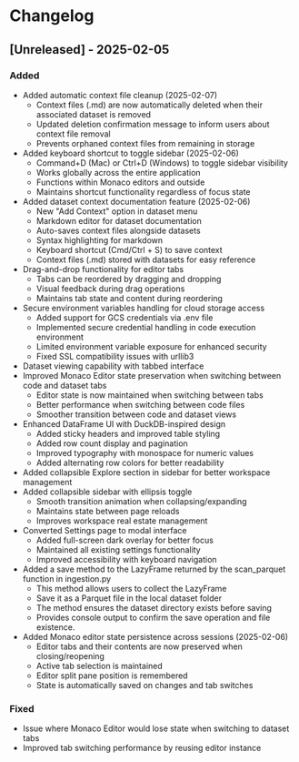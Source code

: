 # Changelog

## [Unreleased] - 2025-02-05

### Added
- Added automatic context file cleanup (2025-02-07)
  - Context files (.md) are now automatically deleted when their associated dataset is removed
  - Updated deletion confirmation message to inform users about context file removal
  - Prevents orphaned context files from remaining in storage
- Added keyboard shortcut to toggle sidebar (2025-02-06)
  - Command+D (Mac) or Ctrl+D (Windows) to toggle sidebar visibility
  - Works globally across the entire application
  - Functions within Monaco editors and outside
  - Maintains shortcut functionality regardless of focus state
- Added dataset context documentation feature (2025-02-06)
  - New "Add Context" option in dataset menu
  - Markdown editor for dataset documentation
  - Auto-saves context files alongside datasets
  - Syntax highlighting for markdown
  - Keyboard shortcut (Cmd/Ctrl + S) to save context
  - Context files (.md) stored with datasets for easy reference
- Drag-and-drop functionality for editor tabs
  - Tabs can be reordered by dragging and dropping
  - Visual feedback during drag operations
  - Maintains tab state and content during reordering
- Secure environment variables handling for cloud storage access
  - Added support for GCS credentials via .env file
  - Implemented secure credential handling in code execution environment
  - Limited environment variable exposure for enhanced security
  - Fixed SSL compatibility issues with urllib3
- Dataset viewing capability with tabbed interface
- Improved Monaco Editor state preservation when switching between code and dataset tabs
  - Editor state is now maintained when switching between tabs
  - Better performance when switching between code files
  - Smoother transition between code and dataset views
- Enhanced DataFrame UI with DuckDB-inspired design
  - Added sticky headers and improved table styling
  - Added row count display and pagination
  - Improved typography with monospace for numeric values
  - Added alternating row colors for better readability
- Added collapsible Explore section in sidebar for better workspace management
- Added collapsible sidebar with ellipsis toggle
  - Smooth transition animation when collapsing/expanding
  - Maintains state between page reloads
  - Improves workspace real estate management
- Converted Settings page to modal interface
  - Added full-screen dark overlay for better focus
  - Maintained all existing settings functionality
  - Improved accessibility with keyboard navigation
- Added a save method to the LazyFrame returned by the scan_parquet function in ingestion.py
  - This method allows users to collect the LazyFrame 
  - Save it as a Parquet file in the local dataset folder 
  - The method ensures the dataset directory exists before saving 
  - Provides console output to confirm the save operation and file existence.
- Added Monaco editor state persistence across sessions (2025-02-06)
  - Editor tabs and their contents are now preserved when closing/reopening
  - Active tab selection is maintained
  - Editor split pane position is remembered
  - State is automatically saved on changes and tab switches

### Fixed
- Issue where Monaco Editor would lose state when switching to dataset tabs
- Improved tab switching performance by reusing editor instance
